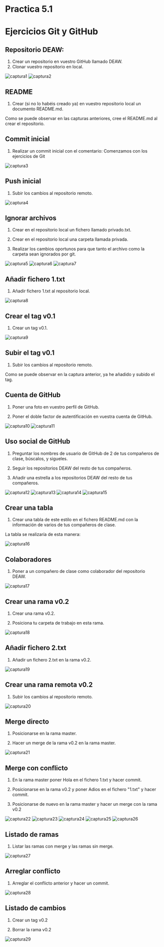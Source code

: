# Practica 5.1
# Ejercicios Git y GitHub

## Repositorio DEAW:

1. Crear un repositorio en vuestro GitHub llamado DEAW.
2. Clonar vuestro repositorio en local.

![captura1](assets/images/1.PNG)
![captura2](assets/images/2.PNG)

## README

1. Crear (si no lo habéis creado ya) en vuestro repositorio local un documento README.md.

Como se puede observar en las capturas anteriores, cree el README.md al crear el repositorio.

## Commit inicial

1. Realizar un commit inicial con el comentario: Comenzamos con los ejercicios de Git

![captura3](assets/images/3.PNG)

## Push inicial

1. Subir los cambios al repositorio remoto.

![captura4](assets/images/4.PNG)

## Ignorar archivos

1. Crear en el repositorio local un fichero llamado privado.txt.

2. Crear en el repositorio local una carpeta llamada privada.

3. Realizar los cambios oportunos para que tanto el archivo como la carpeta sean ignorados por git.

![captura5](assets/images/5.PNG)
![captura6](assets/images/6.PNG)
![captura7](assets/images/7.PNG)

## Añadir fichero 1.txt

1. Añadir fichero 1.txt al repositorio local.

![captura8](assets/images/8.PNG)

## Crear el tag v0.1

1. Crear un tag v0.1.

![captura9](assets/images/9.PNG)

## Subir el tag v0.1

1. Subir los cambios al repositorio remoto.

Como se puede observar en la captura anterior, ya he añadido y subido el tag.

## Cuenta de GitHub

1. Poner una foto en vuestro perfil de GitHub.

2. Poner el doble factor de autentificación en vuestra cuenta de GitHub.

![captura10](assets/images/10.PNG)
![captura11](assets/images/11.PNG)

## Uso social de GitHub

1. Preguntar los nombres de usuario de GitHub de 2 de tus compañeros de clase, búscalos, y sigueles.

2. Seguir los repositorios DEAW del resto de tus compañeros.

3. Añadir una estrella a los repositorios DEAW del resto de tus compañeros.

![captura12](assets/images/12.PNG)
![captura13](assets/images/13.PNG)
![captura14](assets/images/14.PNG)
![captura15](assets/images/15.PNG)

## Crear una tabla

1. Crear una tabla de este estilo en el fichero README.md con la información de varios de tus compañeros de clase.

La tabla se realizaría de esta manera:

![captura16](assets/images/16.PNG)

## Colaboradores

1. Poner a un compañero de clase como colaborador del repositorio DEAW.

![captura17](assets/images/17.PNG)

## Crear una rama v0.2

1. Crear una rama v0.2.

2. Posiciona tu carpeta de trabajo en esta rama.

![captura18](assets/images/18.PNG)

## Añadir fichero 2.txt

1. Añadir un fichero 2.txt en la rama v0.2.

![captura19](assets/images/19.PNG)

## Crear una rama remota v0.2

1. Subir los cambios al repositorio remoto.

![captura20](assets/images/20.PNG)

## Merge directo

1. Posicionarse en la rama master.

2. Hacer un merge de la rama v0.2 en la rama master.

![captura21](assets/images/21.PNG)

## Merge con conflicto

1. En la rama master poner Hola en el fichero 1.txt y hacer commit.

2. Posicionarse en la rama v0.2 y poner Adios en el fichero "1.txt" y hacer commit.

3. Posicionarse de nuevo en la rama master y hacer un merge con la rama v0.2

![captura22](assets/images/22.PNG)
![captura23](assets/images/23.PNG)
![captura24](assets/images/24.PNG)
![captura25](assets/images/25.PNG)
![captura26](assets/images/26.PNG)

## Listado de ramas

1. Listar las ramas con merge y las ramas sin merge.

![captura27](assets/images/27.PNG)

## Arreglar conflicto

1. Arreglar el conflicto anterior y hacer un commit.

![captura28](assets/images/28.PNG)

## Listado de cambios

1. Crear un tag v0.2

2. Borrar la rama v0.2

![captura29](assets/images/29.PNG)
